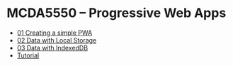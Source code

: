 # MCDA5550 – Progressive Web Apps

- [01 Creating a simple PWA](./01-simple-pwa)
- [02 Data with Local Storage](./02-local-storage)
- [03 Data with IndexedDB](./03-indexeddb)
- [Tutorial](./tutorial)

